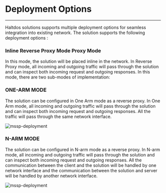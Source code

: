 # Deployment Options
---

Haltdos solutions supports multiple deployment options for seamless integration into existing network.
The solution supports the following deployment options :

### Inline Reverse Proxy Mode Proxy Mode

In this mode, the solution will be placed inline in the network. In Reverse Proxy mode, all incoming and outgoing traffic will pass through the solution and can inspect both incoming request and outgoing responses. In this mode, there are two sub-modes of implementation:

### ONE-ARM MODE

The solution can be configured in One Arm mode as a reverse proxy. In One Arm mode, all incoming and outgoing traffic will pass through the solution and can inspect both incoming request and outgoing responses. All the traffic will pass through the same network interface.

![mssp-deployment](/img/mssp/v8/docs/mssp-deployment1.png)

### N-ARM MODE

The solution can be configured in N-arm mode as a reverse proxy. In N-arm mode, all incoming and outgoing traffic will pass through the solution and can inspect both incoming request and outgoing responses. All the communication between the client and the solution will be handled by one network interface and the communication between the solution and server will be handled by another network interface.

![mssp-deployment](/img/mssp/v8/docs/mssp-deployment2.png)

